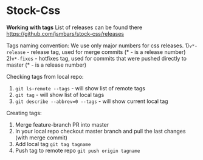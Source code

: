 # Stock-Css

**Working with tags**
List of releases can be found there https://github.com/jsmbars/stock-css/releases

Tags naming convention:
We use only major numbers for css releases.
1)`v*-release` - release tag, used for merge commits (* - is a release number)
2)`v*-fixes` - hotfixes tag, used for commits that were pushed directly to master (* - is a release number)

Checking tags from local repo:
1) `git ls-remote --tags` - will show list of remote tags
2) `git tag` - will show list of local tags
3) `git describe --abbrev=0 --tags` - will show current local tag

Creating tags:
1) Merge feature-branch PR into master
2) In your local repo checkout master branch and pull the last changes (with merge commit)
3) Add local tag `git tag tagname` 
4) Push tag to remote repo `git push origin tagname`
